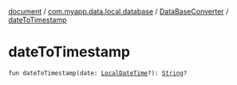 [document](../../index.md) / [com.myapp.data.local.database](../index.md) / [DataBaseConverter](index.md) / [dateToTimestamp](./date-to-timestamp.md)

# dateToTimestamp

`fun dateToTimestamp(date: `[`LocalDateTime`](https://developer.android.com/reference/java/time/LocalDateTime.html)`?): `[`String`](https://kotlinlang.org/api/latest/jvm/stdlib/kotlin/-string/index.html)`?`